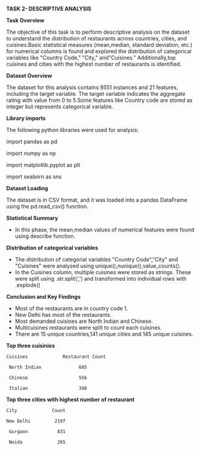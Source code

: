**TASK 2- DESCRIPTIVE ANALYSIS**

**Task Overview**

The objective of this task is to perform descriptive analysis on the dataset to understand the distribution of restaurants across countries, cities, and cuisines.Basic statistical measures (mean,median, standard deviation, etc.) for numerical columns is found and explored the distribution of categorical variables like "Country Code," "City," and"Cuisines." Additionally,top cuisines and cities with the highest number of restaurants is identified.

**Dataset Overview**

The dataset for this analysis contains 9551 instances and 21 features, including the target variable. The target variable indicates the aggregate rating with value from 0 to 5.Some features like Country code are stored as integer but represents categorical variable.

**Library imports**

The following python libraries were used for analysis:

import pandas as pd

import numpy as np

import matplotlib.pyplot as plt

import seaborn as sns

**Dataset Loading**

The dataset is in CSV format, and it was loaded into a pandas DataFrame using the pd.read_csv() function.

**Statistical Summary**

- In this phase, the mean,median values of numerical features were found using describe function.

**Distribution of categorical variables**

- The distribution of categorial variables "Country Code","City" and "Cuisines" were analysed using unique(),nunique(),value_counts().
-  In the Cuisines column, multiple cuisines were stored as strings. These were split using .str.split(',') and transformed into individual rows with .explode()

**Conclusion and Key Findings**
- Most of the restaurants are in country code 1.
- New Delhi has most of the restaurants.
- Most demanded cuisines are North Indian and Chinese.
- Multicuisines restaurants were split to count each cuisines.
- There are 15 unique countries,141 unique cities and 145 unique cuisines.

 **Top three cuisinies**
 
    Cuisines	         Restaurant Count
 
     North Indian	           685

     Chinese	               556

     Italian	               398


**Top three cities with highest number of restaurant**

    City	         Count
  
	New Delhi	      2197
 
     Gurgaon	       831
  
     Noida       	   265


